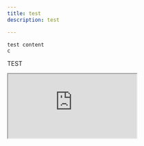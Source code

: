 ```yaml
---
title: test
description: test

---
```

    test content
    c

TEST

<div class="embed-responsive embed-responsive-16by9"> <iframe class="embed-responsive-item" src="https://larico.net" allowfullscreen></iframe> </div>